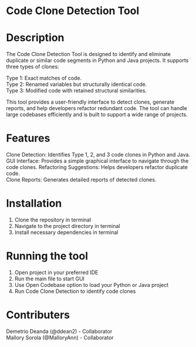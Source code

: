 # Code Clone Detection Tool

# Description
The Code Clone Detection Tool is designed to identify and eliminate duplicate or similar code segments in Python and Java projects. It supports three types of clones:

Type 1: Exact matches of code.                          
Type 2: Renamed variables but structurally identical code.                    
Type 3: Modified code with retained structural similarities.

This tool provides a user-friendly interface to detect clones, generate reports, and help developers refactor redundant code. The tool can handle large codebases efficiently and is built to support a wide range of projects.

# Features
Clone Detection: Identifies Type 1, 2, and 3 code clones in Python and Java.        
GUI Interface: Provides a simple graphical interface to navigate through the code clones.
Refactoring Suggestions: Helps developers refactor duplicate code.                  
Clone Reports: Generates detailed reports of detected clones.


# Installation
1. Clone the repository in terminal
2. Navigate to the project directory in terminal
3. Install necessary dependencies in terminal

# Running the tool
1. Open project in your preferred IDE
2. Run the main file to start GUI
3. Use Open Codebase option to load your Python or Java project
4. Run Code Clone Detection to identify code clones


# Contributers
Demetrio Deanda (@ddean2) - Collaborator                                          
Mallory Sorola (@MalloryAnn) - Collaborator





